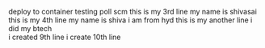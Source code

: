 deploy to container testing
poll scm
this is my 3rd line my name is shivasai
this is my 4th line
my name is shiva
i am from hyd
this is my another line
i did my btech  
i created 9th line 
i create 10th line
